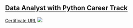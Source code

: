 ## [Data Analyst with Python Career Track](https://app.datacamp.com/learn/career-tracks/data-analyst-with-python?version=4)


[Certificate URL](https://www.datacamp.com/statement-of-accomplishment/track/0726a943b0339b7a68e0301b17f26480c6a06713)
![](https://github.com/brendensong/DataCamp/blob/main/Data%20Analyst%20with%20Python/statement_of_accomplishment_data_analyst_with_python_track.JPG)


